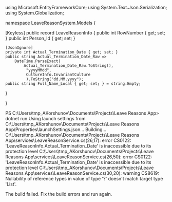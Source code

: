 using Microsoft.EntityFrameworkCore;
using System.Text.Json.Serialization;
using System.Globalization;

namespace LeaveReasonSystem.Models
{

[Keyless]
public record LeaveReasonInfo
{
    public int RowNumber { get; set; }
    public int Person_Id { get; set; }

    [JsonIgnore]
    private int Actual_Termination_Date { get; set; }
    public string Actual_Termination_Date_Raw =>
        DateTime.ParseExact(
            Actual_Termination_Date_Raw.ToString(),
             "yyyyMMdd",
             CultureInfo.InvariantCulture
             ).ToString("dd.MM.yyyy");
    public string Full_Name_Local { get; set; } = string.Empty;

    
    

}

}




PS C:\Users\tmp_AKorshunov\Documents\Projects\Leave Reasons App> dotnet run
Using launch settings from C:\Users\tmp_AKorshunov\Documents\Projects\Leave Reasons App\Properties\launchSettings.json...
Building...
C:\Users\tmp_AKorshunov\Documents\Projects\Leave Reasons App\services\LeaveReasonService.cs(26,17): error CS0122: 'LeaveReasonInfo.Actual_Termination_Date' is inaccessible due to its protection level
C:\Users\tmp_AKorshunov\Documents\Projects\Leave Reasons App\services\LeaveReasonService.cs(26,50): error CS0122: 'LeaveReasonInfo.Actual_Termination_Date' is inaccessible due to its protection level
C:\Users\tmp_AKorshunov\Documents\Projects\Leave Reasons App\services\LeaveReasonService.cs(30,20): warning CS8619: Nullability of reference types in value of type '?' doesn't match target type 'List<LeaveReasonInfo>'.

The build failed. Fix the build errors and run again.
